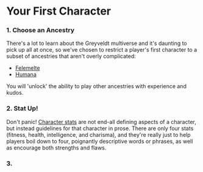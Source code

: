 # Your First Character

### 1. Choose an Ancestry
There's a lot to learn about the Greyveldt multiverse and it's daunting to pick up all at once, so we've chosen to restrict a player's first character to a subset of ancestries that aren't overly complicated:

- [Felemelte](https://github.com/Quae/greyveldt_lore/blob/master/people/felemelte.md)
- [Humana](https://github.com/Quae/greyveldt_lore/edit/master/people/humana.md)

You will 'unlock' the ability to play other ancestries with experience and kudos.

### 2. Stat Up!
Don't panic! [Character stats](https://github.com/Quae/greyveldt_lore/blob/master/getting_started/stats.md) are not end-all defining aspects of a character, but instead guidelines for that character in prose. There are only four stats (fitness, health, intelligence, and charisma), and they're really just to help players boil down to four, poignantly descriptive words or phrases, as well as encourage both strengths and flaws.

### 3. 
